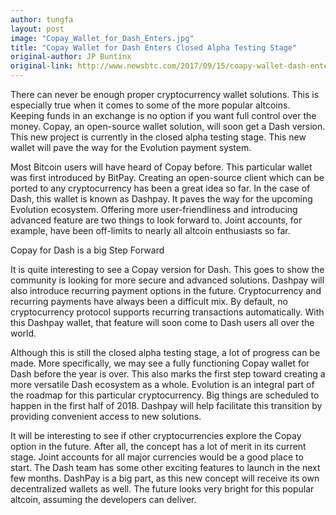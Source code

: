 ```yaml
---
author: tungfa
layout: post
image: "Copay_Wallet_for_Dash_Enters.jpg"
title: "Copay Wallet for Dash Enters Closed Alpha Testing Stage"
original-author: JP Buntinx 
original-link: http://www.newsbtc.com/2017/09/15/coapy-wallet-dash-enters-closed-alpha-testing-stage/
---
```


There can never be enough proper cryptocurrency wallet solutions. This is especially true when it comes to some of the more popular altcoins. Keeping funds in an exchange is no option if you want full control over the money. Copay, an open-source wallet solution, will soon get a Dash version. This new project is currently in the closed alpha testing stage. This new wallet will pave the way for the Evolution payment system.

Most Bitcoin users will have heard of Copay before. This particular wallet was first introduced by BitPay. Creating an open-source client which can be ported to any cryptocurrency has been a great idea so far. In the case of Dash, this wallet is known as Dashpay. It paves the way for the upcoming Evolution ecosystem. Offering more user-friendliness and introducing advanced feature are two things to look forward to. Joint accounts, for example, have been off-limits to nearly all altcoin enthusiasts so far.

Copay for Dash is a big Step Forward

It is quite interesting to see a Copay version for Dash. This goes to show the community is looking for more secure and advanced solutions. Dashpay will also introduce recurring payment options in the future. Cryptocurrency and recurring payments have always been a difficult mix. By default, no cryptocurrency protocol supports recurring transactions automatically. With this Dashpay wallet, that feature will soon come to Dash users all over the world.

Although this is still the closed alpha testing stage, a lot of progress can be made. More specifically, we may see a fully functioning Copay wallet for Dash before the year is over. This also marks the first step toward creating a more versatile Dash ecosystem as a whole. Evolution is an integral part of the roadmap for this particular cryptocurrency. Big things are scheduled to happen in the first half of 2018. Dashpay will help facilitate this transition by providing convenient access to new solutions.

It will be interesting to see if other cryptocurrencies explore the Copay option in the future. After all, the concept has a lot of merit in its current stage. Joint accounts for all major currencies would be a good place to start. The Dash team has some other exciting features to launch in the next few months. DashPay is a big part, as this new concept will receive its own decentralized wallets as well. The future looks very bright for this popular altcoin, assuming the developers can deliver.
